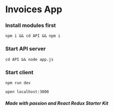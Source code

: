 Invoices App
=======================

### Install modules first
`npm i && cd API && npm i`

### Start API server
`cd API && node app.js`

### Start client
`npm run dev`

`open localhost:3000`


##### Made with passion and React Redux Starter Kit

